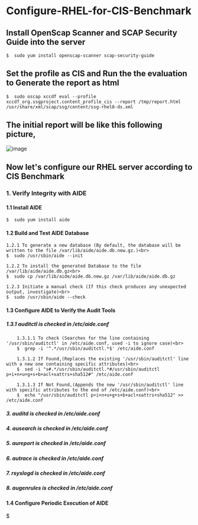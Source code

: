 # Configure-RHEL-for-CIS-Benchmark

## Install OpenScap Scanner and SCAP Security Guide into the server
	$  sudo yum install openscap-scanner scap-security-guide

## Set the profile as CIS and Run the the evaluation to Generate the report as html
	$  sudo oscap xccdf eval --profile xccdf_org.ssgproject.content_profile_cis --report /tmp/report.html /usr/share/xml/scap/ssg/content/ssg-rhel8-ds.xml

## The initial report will be like this following picture,
![image](https://github.com/Aththas/Configure-RHEL-for-CIS-Benchmark/assets/121440481/474247d5-007f-451a-9a6f-bbbac6be8aad)


## Now let's configure our RHEL server according to CIS Benchmark

### 1. Verify Integrity with AIDE

#### 1.1 Install AIDE
	$  sudo yum install aide

#### 1.2 Build and Test AIDE Database
	1.2.1 To generate a new database (By default, the database will be written to the file /var/lib/aide/aide.db.new.gz.)<br>
	$  sudo /usr/sbin/aide --init

	1.2.2 To install the generated Database to the file /var/lib/aide/aide.db.gz<br>
	$  sudo cp /var/lib/aide/aide.db.new.gz /var/lib/aide/aide.db.gz

	1.2.3 Initiate a manual check (If this check produces any unexpected output, investigate)<br>
	$  sudo /usr/sbin/aide --check

#### 1.3 Configure AIDE to Verify the Audit Tools
##### 1.3.1 auditctl is checked in /etc/aide.conf
  		1.3.1.1 To check (Searches for the line containing '/usr/sbin/auditctl' in /etc/aide.conf, used -i to ignore case)<br>
   		$  grep -i '^.*/usr/sbin/auditctl.*$' /etc/aide.conf

  		1.3.1.2 If Found,(Replaces the existing '/usr/sbin/auditctl' line with a new one containing specific attributes)<br>
   		$  sed -i "s#.*/usr/sbin/auditctl.*#/usr/sbin/auditctl p+i+n+u+g+s+b+acl+xattrs+sha512#" /etc/aide.conf

  		1.3.1.3 If Not Found,(Appends the new '/usr/sbin/auditctl' line with specific attributes to the end of /etc/aide.conf)<br>
   		$  echo "/usr/sbin/auditctl p+i+n+u+g+s+b+acl+xattrs+sha512" >> /etc/aide.conf


	

##### 3. auditd is checked in /etc/aide.conf
##### 4. ausearch is checked in /etc/aide.conf
##### 5. aureport is checked in /etc/aide.conf
##### 6. autrace is checked in /etc/aide.conf
##### 7. rsyslogd is checked in /etc/aide.conf
##### 8. augenrules is checked in /etc/aide.conf

#### 1.4 Configure Periodic Execution of AIDE
$


